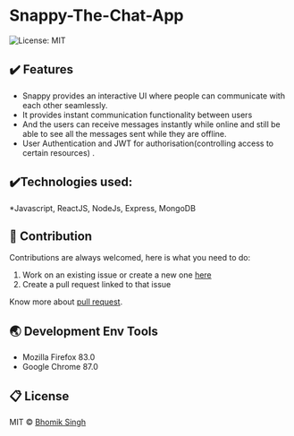 # Snappy-The-Chat-App
![License: MIT](https://img.shields.io/badge/License-MIT-green.svg)


## :heavy_check_mark: Features
* Snappy provides an interactive UI where people can communicate with each other seamlessly.
* It provides instant communication functionality between users
* And the users can receive messages instantly while online and still be able to see all the messages sent while they are offline. 
* User Authentication and JWT for authorisation(controlling access to certain resources) .

## :heavy_check_mark:Technologies used: 
*Javascript, ReactJS, NodeJs, Express, MongoDB

## :handshake: Contribution
Contributions are always welcomed, here is what you need to do:
1. Work on an existing issue or create a new one [here](https://github.com/bhomiksingh2000/Leetcode_Ext/issues)
2. Create a pull request linked to that issue


Know more about [pull request](https://docs.github.com/en/free-pro-team@latest/github/collaborating-with-issues-and-pull-requests/about-pull-requests).
## :earth_asia: Development Env Tools
* Mozilla Firefox 83.0
* Google Chrome 87.0


## :clipboard: License
MIT © <a href = "https://www.linkedin.com/in/bhomik-singh-a8a69b202/" target="_blank">Bhomik Singh</a>
